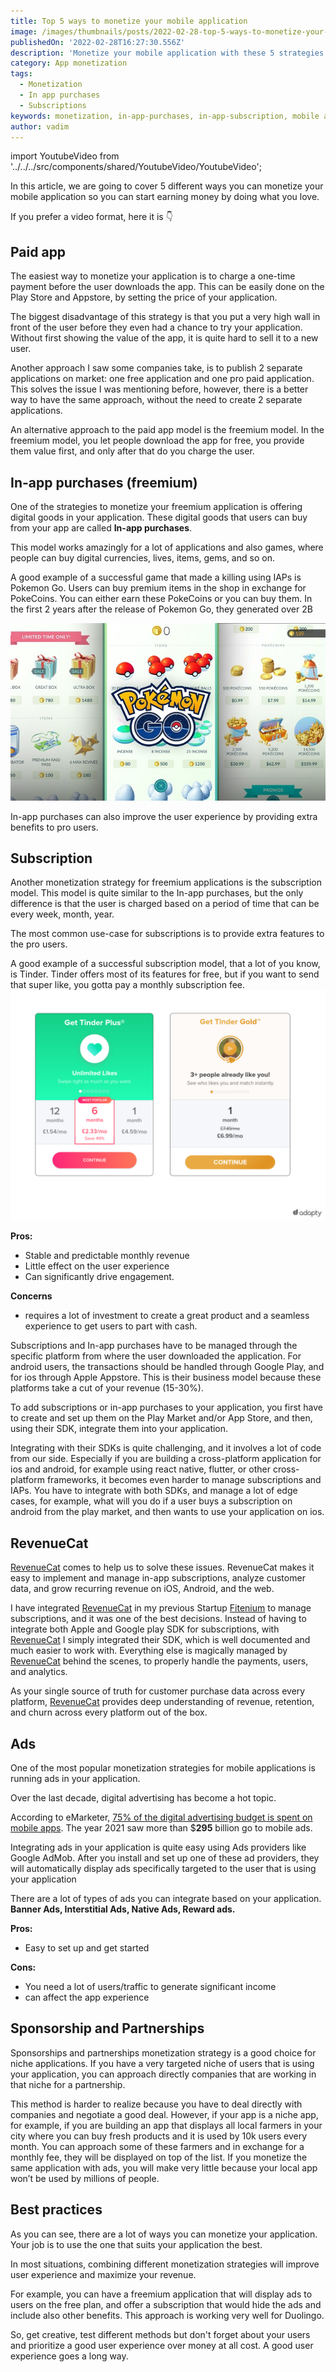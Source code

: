 ```yaml
---
title: Top 5 ways to monetize your mobile application
image: /images/thumbnails/posts/2022-02-28-top-5-ways-to-monetize-your-mobile-application.png
publishedOn: '2022-02-28T16:27:30.556Z'
description: 'Monetize your mobile application with these 5 strategies and start making money doing the things you love most.'
category: App monetization
tags:
  - Monetization
  - In app purchases
  - Subscriptions
keywords: monetization, in-app-purchases, in-app-subscription, mobile app monetization, revenuecat
author: vadim
---
```


import YoutubeVideo from '../../../src/components/shared/YoutubeVideo/YoutubeVideo';

In this article, we are going to cover 5 different ways you can monetize your mobile application so you can start earning money by doing what you love.

If you prefer a video format, here it is 👇
<YoutubeVideo id="kLfsuIsyTs4" title={frontmatter.title} />

## Paid app

The easiest way to monetize your application is to charge a one-time payment before the user downloads the app. This can be easily done on the Play Store and Appstore, by setting the price of your application.

The biggest disadvantage of this strategy is that you put a very high wall in front of the user before they even had a chance to try your application. Without first showing the value of the app, it is quite hard to sell it to a new user.

Another approach I saw some companies take, is to publish 2 separate applications on market: one free application and one pro paid application. This solves the issue I was mentioning before, however, there is a better way to have the same approach, without the need to create 2 separate applications.

An alternative approach to the paid app model is the freemium model. In the freemium model, you let people download the app for free, you provide them value first, and only after that do you charge the user.

## In-app purchases (freemium)

One of the strategies to monetize your freemium application is offering digital goods in your application. These digital goods that users can buy from your app are called **In-app purchases**.

This model works amazingly for a lot of applications and also games, where people can buy digital currencies, lives, items, gems, and so on.

A good example of a successful game that made a killing using IAPs is Pokemon Go. Users can buy premium items in the shop in exchange for PokeCoins. You can either earn these PokeCoins or you can buy them. In the first 2 years after the release of Pokemon Go, they generated over 2B

![Pokemon-Go-Shop.jpg](./Pokemon-Go-Shop.jpg)

In-app purchases can also improve the user experience by providing extra benefits to pro users.

## Subscription

Another monetization strategy for freemium applications is the subscription model. This model is quite similar to the In-app purchases, but the only difference is that the user is charged based on a period of time that can be every week, month, year.

The most common use-case for subscriptions is to provide extra features to the pro users.

A good example of a successful subscription model, that a lot of you know, is Tinder. Tinder offers most of its features for free, but if you want to send that super like, you gotta pay a monthly subscription fee.
![Tinder subscription model paywall](./tinder.png)

**Pros:**

- Stable and predictable monthly revenue
- Little effect on the user experience
- Can significantly drive engagement.

**Concerns**

- requires a lot of investment to create a great product and a seamless experience to get users to part with cash.

Subscriptions and In-app purchases have to be managed through the specific platform from where the user downloaded the application. For android users, the transactions should be handled through Google Play, and for ios through Apple Appstore. This is their business model because these platforms take a cut of your revenue (15-30%).

To add subscriptions or in-app purchases to your application, you first have to create and set up them on the Play Market and/or App Store, and then, using their SDK, integrate them into your application.

Integrating with their SDKs is quite challenging, and it involves a lot of code from our side. Especially if you are building a cross-platform application for ios and android, for example using react native, flutter, or other cross-platform frameworks, it becomes even harder to manage subscriptions and IAPs. You have to integrate with both SDKs, and manage a lot of edge cases, for example, what will you do if a user buys a subscription on android from the play market, and then wants to use your application on ios.

## RevenueCat

[RevenueCat](https://www.revenuecat.com/) comes to help us to solve these issues. RevenueCat makes it easy to implement and manage in-app subscriptions, analyze customer data, and grow recurring revenue on iOS, Android, and the web.

I have integrated [RevenueCat](https://www.revenuecat.com/) in my previous Startup [Fitenium](https://fitenium.com/) to manage subscriptions, and it was one of the best decisions. Instead of having to integrate both Apple and Google play SDK for subscriptions, with [RevenueCat](https://www.revenuecat.com/) I simply integrated their SDK, which is well documented and much easier to work with. Everything else is magically managed by [RevenueCat](https://www.revenuecat.com/) behind the scenes, to properly handle the payments, users, and analytics.

As your single source of truth for customer purchase data across every platform, [RevenueCat](https://www.revenuecat.com/) provides deep understanding of revenue, retention, and churn across every platform out of the box.

## Ads

One of the most popular monetization strategies for mobile applications is running ads in your application.

Over the last decade, digital advertising has become a hot topic.

According to eMarketer, [75% of the digital advertising budget is spent on mobile apps](https://www.forbes.com/sites/johnkoetsier/2018/02/23/mobile-advertising-will-drive-75-of-all-digital-ad-spend-in-2018-heres-whats-changing/?sh=70edc81d758b). The year 2021 saw more than $**295** billion go to mobile ads.

Integrating ads in your application is quite easy using Ads providers like Google AdMob. After you install and set up one of these ad providers, they will automatically display ads specifically targeted to the user that is using your application

There are a lot of types of ads you can integrate based on your application. **Banner Ads, Interstitial Ads, Native Ads, Reward ads.**

**Pros:**

- Easy to set up and get started

**Cons:**

- You need a lot of users/traffic to generate significant income
- can affect the app experience

## Sponsorship and Partnerships

Sponsorships and partnerships monetization strategy is a good choice for niche applications. If you have a very targeted niche of users that is using your application, you can approach directly companies that are working in that niche for a partnership.

This method is harder to realize because you have to deal directly with companies and negotiate a good deal. However, if your app is a niche app, for example, if you are building an app that displays all local farmers in your city where you can buy fresh products and it is used by 10k users every month. You can approach some of these farmers and in exchange for a monthly fee, they will be displayed on top of the list. If you monetize the same application with ads, you will make very little because your local app won’t be used by millions of people.

## Best practices

As you can see, there are a lot of ways you can monetize your application. Your job is to use the one that suits your application the best.

In most situations, combining different monetization strategies will improve user experience and maximize your revenue.

For example, you can have a freemium application that will display ads to users on the free plan, and offer a subscription that would hide the ads and include also other benefits. This approach is working very well for Duolingo.

So, get creative, test different methods but don't forget about your users and prioritize a good user experience over money at all cost. A good user experience goes a long way.
